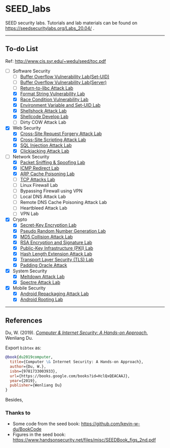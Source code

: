 # SEED_labs
SEED security labs. Tutorials and lab materials can be found on https://seedsecuritylabs.org/Labs_20.04/ .

---


## To-do List

Ref: http://www.cis.syr.edu/~wedu/seed/toc.pdf

- [ ] Software Security
    - [ ] [Buffer Overflow Vulnerability Lab(Set-UID)](./software)
    - [ ] [Buffer Overflow Vulnerability Lab(Server)](./software)
    - [ ] [Return-to-libc Attack Lab](./software)
    - [x] [Format String Vulnerability Lab](./software)
    - [x] [Race Condition Vulnerability Lab](./software)
    - [x] [Environment Variable and Set-UID Lab](./software)
    - [x] [Shellshock Attack Lab](./software)
    - [x] [Shellcode Develop Lab](./software)
    - [ ] Dirty COW Attack Lab
- [x] Web Security
    - [x] [Cross-Site Request Forgery Attack Lab](./web/CSRF)
    - [x] [Cross-Site Scripting Attack Lab](./web/XSS)
    - [x] [SQL Injection Attack Lab](./web/SQL-Injection)
    - [x] [Clickjacking Attack Lab](./web/Clickjacking)
- [ ] Network Security
    - [x] [Packet Sniffing & Spoofing Lab](./network/Pakcet-Sniffing-Spoofing/)
    - [x] [ICMP Redirect Lab](./network/ICMP-Redirect/)
    - [x] [ARP Cache Poisoning Lab](./network/ARP-Cache-Poisoning/)
    - [ ] [TCP Attacks Lab](./network/TCP-Attacks/)
    - [ ] Linux Firewall Lab
    - [ ] Bypassing Firewall using VPN
    - [ ] Local DNS Attack Lab
    - [ ] Remote DNS Cache Poisoning Attack Lab
    - [ ] Heartbleed Attack Lab
    - [ ] VPN Lab
- [x] Crypto
    - [x]  [Secret-Key Encryption Lab](./cryptography/Secret-Key-Encryption)
    - [x]  [Pseudo Random Number Generation Lab](./cryptography/Pseudo-Random-Number-Generation)
    - [x]  [MD5 Collision Attack Lab](./cryptography/MD5-Collision)
    - [x]  [RSA Encryption and Signature Lab](./cryptography/RSA)
    - [x]  [Public-Key Infrastructure (PKI) Lab](./cryptography/Public-Key-Infrastructure)
    - [x]  [Hash Length Extension Attack Lab](./cryptography/Hash-Length-Extension)
    - [x]  [Transport Layer Security (TLS) Lab](./cryptography/TLS)
    - [x]  [Padding Oracle Attack](./cryptography/Padding-Oracle/)
- [x] System Security
    - [x] [Meltdown Attack Lab](./hardware-system/Meltdown)
    - [x] [Spectre Attack Lab](./hardware-system/Spectre)
- [x] Mobile Security
    - [x] [Android Repackaging Attack Lab](./mobile/Android-Repackaging)
    - [x] [Android Rooting Lab](./mobile/Android-Rooting)

---

## References

Du, W. (2019). [*Computer & Internet Security: A Hands-on Approach.*](https://www.handsonsecurity.net/) Wenliang Du.

Export `bibtex` as:

```bibtex
@book{du2019computer,
  title={Computer \& Internet Security: A Hands-on Approach},
  author={Du, W.},
  isbn={9781733003933},
  url={https://books.google.com/books?id=HclQxQEACAAJ},
  year={2019},
  publisher={Wenliang Du}
}
```

Besides,

### Thanks to

- Some code from the seed book: https://github.com/kevin-w-du/BookCode
- Figures in the seed book: https://www.handsonsecurity.net/files/misc/SEEDBook_figs_2nd.pdf 

